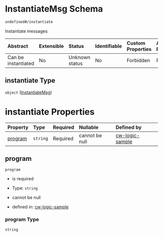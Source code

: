 # InstantiateMsg Schema

```txt
undefined#/instantiate
```

Instantiate messages

| Abstract            | Extensible | Status         | Identifiable | Custom Properties | Additional Properties | Access Restrictions | Defined In                                                                   |
| :------------------ | :--------- | :------------- | :----------- | :---------------- | :-------------------- | :------------------ | :--------------------------------------------------------------------------- |
| Can be instantiated | No         | Unknown status | No           | Forbidden         | Forbidden             | none                | [cw-logic-sample.json\*](schema/cw-logic-sample.json "open original schema") |

## instantiate Type

`object` ([InstantiateMsg](cw-logic-sample-instantiatemsg.md))

# instantiate Properties

| Property            | Type     | Required | Nullable       | Defined by                                                                                                          |
| :------------------ | :------- | :------- | :------------- | :------------------------------------------------------------------------------------------------------------------ |
| [program](#program) | `string` | Required | cannot be null | [cw-logic-sample](cw-logic-sample-instantiatemsg-properties-program.md "undefined#/instantiate/properties/program") |

## program

`program`

* is required

* Type: `string`

* cannot be null

* defined in: [cw-logic-sample](cw-logic-sample-instantiatemsg-properties-program.md "undefined#/instantiate/properties/program")

### program Type

`string`
